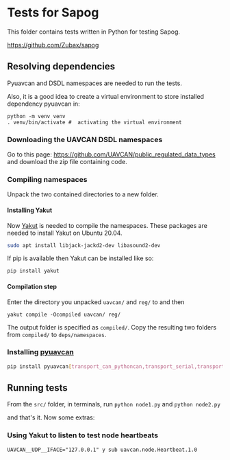 # Tests for Sapog
This folder contains tests written in Python for testing Sapog.

https://github.com/Zubax/sapog

## Resolving dependencies
Pyuavcan and DSDL namespaces are needed to run the tests.

Also, it is a good idea to create a virtual environment to store installed dependency pyuavcan in:
```
python -m venv venv
. venv/bin/activate #  activating the virtual environment
```
### Downloading the UAVCAN DSDL namespaces
Go to this page:
https://github.com/UAVCAN/public_regulated_data_types and download the zip file containing code.
### Compiling namespaces
Unpack the two contained directories to a new folder. 
#### Installing Yakut
Now [Yakut](https://github.com/UAVCAN/yakut) is needed to compile the namespaces.
These packages are needed to install Yakut on Ubuntu 20.04.
```bash
sudo apt install libjack-jackd2-dev libasound2-dev
```
If pip is available then Yakut can be installed like so:
```bash
pip install yakut
```
#### Compilation step
Enter the directory you unpacked ```uavcan/``` and ```reg/``` to and then
```
yakut compile -Ocompiled uavcan/ reg/
```
The output folder is specified as ```compiled/```. Copy the resulting two folders from ```compiled/``` to ```deps/namespaces```.
### Installing [pyuavcan](https://pyuavcan.readthedocs.io/en/stable/pages/installation.html)
```sh
pip install pyuavcan[transport_can_pythoncan,transport_serial,transport_udp]
```
## Running tests
From the ```src/``` folder, in terminals, run ```python node1.py``` and ```python node2.py```

and that's it. Now some extras:
### Using Yakut to listen to test node heartbeats
```
UAVCAN__UDP__IFACE="127.0.0.1" y sub uavcan.node.Heartbeat.1.0
```
